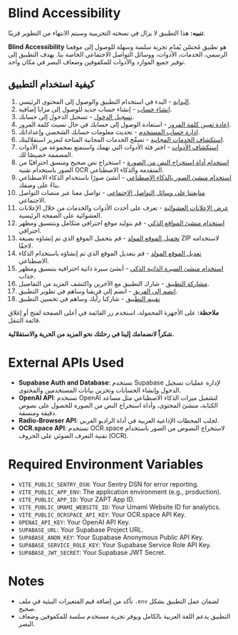 # Blind Accessibility

**تنبيه:** هذا التطبيق لا يزال في نسخته التجريبية وسيتم الانتهاء من التطوير قريبًا.

**Blind Accessibility** هو تطبيق مُحسّن يُقدّم تجربة سلسة وسهلة للوصول إلى موقعنا الرسمي، الخدمات، الأدوات، ووسائل التواصل الاجتماعي الخاصة بنا. يهدف التطبيق إلى توفير جميع الموارد والأدوات للمكفوفين وضعاف البصر في مكان واحد.

## كيفية استخدام التطبيق

1. [البداية](docs/journeys/getting-started.md) - البدء في استخدام التطبيق والوصول إلى المحتوى الرئيسي.
2. [إنشاء حساب](docs/journeys/signup.md) - إنشاء حساب جديد للوصول إلى مزايا إضافية.
3. [تسجيل الدخول](docs/journeys/login.md) - تسجيل الدخول إلى حسابك.
4. [إعادة تعيين كلمة المرور](docs/journeys/reset-password.md) - استعادة الوصول إلى حسابك في حال نسيت كلمة المرور.
5. [إدارة حساب المستخدم](docs/journeys/manage-account.md) - تحديث معلومات حسابك الشخصي وإعداداتك.
6. [استكشاف الخدمات المجانية](docs/journeys/explore-services.md) - تصفّح الخدمات المجانية المتاحة لتعزيز استقلاليتك.
7. [استكشاف الأدوات](docs/journeys/explore-tools.md) - اختر فئة الأدوات التي تهمك واستمتع بمجموعة من الأدوات المصممة خصيصًا لك.
8. [استخدام أداة استخراج النص من الصورة](docs/journeys/use-image-to-text-tool.md) - استخراج نص صحيح ومنسق احترافيًا من الصور باستخدام تقنية OCR المتقدمة والذكاء الاصطناعي.
9. [استخدام منشئ الصور بالذكاء الاصطناعي](docs/journeys/use-ai-image-generator.md) - أنشئ صورًا باستخدام الذكاء الاصطناعي بناءً على وصفك.
10. [متابعتنا على وسائل التواصل الاجتماعي](docs/journeys/follow-social-media.md) - تواصل معنا عبر منصات التواصل الاجتماعي.
11. [عرض الإعلانات العشوائية](docs/journeys/view-random-advertisements.md) - تعرف على أحدث الأدوات والخدمات من خلال الإعلانات العشوائية على الصفحة الرئيسية.
12. [استخدام منشئ المواقع الذكي](docs/journeys/use-smart-website-builder.md) - قم بتوليد موقع احترافي متكامل وبتنسيق ومظهر احترافي.
13. [تحميل الموقع المولد](docs/journeys/download-generated-website.md) - قم بتحميل الموقع الذي تم إنشاؤه بصيغة ZIP لاستخدامه لاحقًا.
14. [تعديل الموقع المولد](docs/journeys/edit-generated-website-using-ai.md) - قم بتعديل الموقع الذي تم إنشاؤه باستخدام الذكاء الاصطناعي.
15. [استخدام منشئ السيرة الذاتية الذكي](docs/journeys/use-smart-cv-generator.md) - أنشئ سيرة ذاتية احترافية بتنسيق ومظهر جذاب.
16. [مشاركة التطبيق](docs/journeys/share-the-app.md) - شارك التطبيق مع الآخرين واكتشف المزيد من التفاصيل.
17. [انضم إلى الفريق](docs/journeys/join-team.md) - انضم إلى فريقنا وساهم في تطوير التطبيق.
18. [تقييم التطبيق](docs/journeys/rate-the-app.md) - شاركنا رأيك وساهم في تحسين التطبيق

**ملاحظة:** على الأجهزة المحمولة، استخدم زر القائمة في أعلى الصفحة لفتح أو إغلاق قائمة التنقل.

**شكراً لانضمامك إلينا في رحلتك نحو المزيد من الحرية والاستقلالية.**

# External APIs Used

- **Supabase Auth and Database**: نستخدم Supabase لإدارة عمليات تسجيل الدخول وإنشاء الحسابات وتخزين بيانات المستخدمين والمحتوى.
- **OpenAI API**: نستخدم OpenAI لتشغيل ميزات الذكاء الاصطناعي مثل مساعد الكتابة، منشئ المحتوى، وأداة استخراج النص من الصورة للحصول على نصوص دقيقة ومنسقة.
- **Radio-Browser API**: لجلب المحطات الإذاعية العربية في أداة الراديو العربي.
- **OCR.space API**: نستخدم OCR.space لاستخراج النصوص من الصور باستخدام تقنية التعرف الضوئي على الحروف (OCR).

# Required Environment Variables

- `VITE_PUBLIC_SENTRY_DSN`: Your Sentry DSN for error reporting.
- `VITE_PUBLIC_APP_ENV`: The application environment (e.g., production).
- `VITE_PUBLIC_APP_ID`: Your ZAPT App ID.
- `VITE_PUBLIC_UMAMI_WEBSITE_ID`: Your Umami Website ID for analytics.
- `VITE_PUBLIC_OCRSPACE_API_KEY`: Your OCR.space API Key.
- `OPENAI_API_KEY`: Your OpenAI API Key.
- `SUPABASE_URL`: Your Supabase Project URL.
- `SUPABASE_ANON_KEY`: Your Supabase Anonymous Public API Key.
- `SUPABASE_SERVICE_ROLE_KEY`: Your Supabase Service Role API Key.
- `SUPABASE_JWT_SECRET`: Your Supabase JWT Secret.

# Notes

- تأكد من إضافة قيم المتغيرات البيئية في ملف `.env` لضمان عمل التطبيق بشكل صحيح.
- التطبيق يدعم اللغة العربية بالكامل ويوفر تجربة مستخدم سلسة للمكفوفين وضعاف البصر.